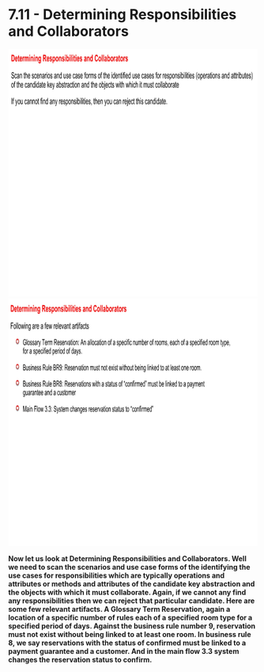 # 7.11 - Determining Responsibilities and Collaborators

<img src="/images/07_11_01.jpg" width="800" height="500">
<img src="/images/07_11_02.jpg" width="800" height="500">

**Now let us look at Determining Responsibilities and Collaborators. Well we need to scan the scenarios and use case forms of the identifying the use cases for responsibilities which are typically operations and attributes or methods and attributes of the candidate key abstraction and the objects with which it must collaborate. Again, if we cannot any find any responsibilities then we can reject that particular candidate. Here are some few relevant artifacts. A Glossary Term Reservation, again a location of a specific number of rules each of a specified room type for a specified period of days. Against the business rule number 9, reservation must not exist without being linked to at least one room. In business rule 8, we say reservations with the status of confirmed must be linked to a payment guarantee and a customer. And in the main flow 3.3 system changes the reservation status to confirm.**